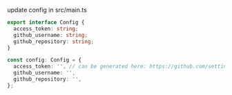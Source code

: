 update config in src/main.ts

```typescript
export interface Config {
  access_token: string;
  github_username: string;
  github_repository: string;
}

const config: Config = {
  access_token: '', // can be generated here: https://github.com/settings/tokens/new
  github_username: '',
  github_repository: '',
};
```
